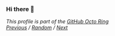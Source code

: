 ### Hi there 👋

<!--
**ScratchyGamer314/ScratchyGamer314** is a ✨ _special_ ✨ repository because its `README.md` (this file) appears on your GitHub profile.

Here are some ideas to get you started:

- 🔭 I’m currently working on ...
- 🌱 I’m currently learning ...
- 👯 I’m looking to collaborate on ...
- 🤔 I’m looking for help with ...
- 💬 Ask me about ...
- 📫 How to reach me: ...
- 😄 Pronouns: ...
- ⚡ Fun fact: ...
-->


*This profile is part of the [GitHub Octo Ring](https://octo-ring.com/)*  
*[Previous](https://octo-ring.com/p/MaxLaumeister/prev) / [Random](https://octo-ring.com/p/MaxLaumeister/random) / [Next](https://octo-ring.com/p/MaxLaumeister/next)*
